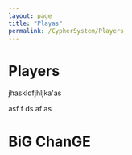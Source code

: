 ```yaml
---
layout: page
title: "Playas"
permalink: /CypherSystem/Players
---
```

# Players

jhaskldfjhljka'as
 
asf
f
ds
af
as

# BiG ChanGE